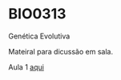 # BIO0313
Genética Evolutiva

Mateiral para dicussão em sala.

Aula 1 [aqui](https://github.com/diogomeyer/BIO0313/blob/master/aula1.html)
